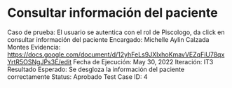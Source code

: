 # Consultar información del paciente

Caso de prueba: El usuario se autentica con el rol de Piscologo, da click en consultar información del paciente
Encargado: Michelle Aylin Calzada Montes
Evidencia: https://docs.google.com/document/d/12yhFeLs9JXIxhoKmavVEZqFiU78qxYrtR5OSNgJPs3E/edit
Fecha de Ejecución: May 30, 2022
Iteración: IT3
Resultado Esperado: Se desgloza la información del paciente correctamente
Status: Aprobado
Test Case ID: 4